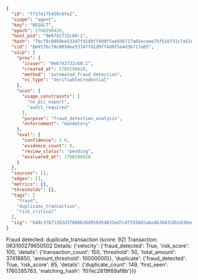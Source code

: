 ```json
{
  "id": "ff37e175459c6fe2",
  "scope": "agent",
  "key": "RESULT",
  "epoch": 1760290420,
  "host_pid": "9e6742732c60:1",
  "hash": "7bcf8c0050ee53347fd1d9ff4d0f5a4d36717a65eceee75fb16f31c7a510c3ed",
  "cid": "QmV17bcf8c0050ee53347fd1d9ff4d0f5a4d36717a65",
  "aicp": {
    "prov": {
      "issuer": "9e6742732c60:1",
      "created_at": 1760290420,
      "method": "automated_fraud_detection",
      "vc_type": "VerifiableCredential"
    },
    "ucon": {
      "usage_constraints": [
        "no_pii_export",
        "audit_required"
      ],
      "purpose": "fraud_detection_analysis",
      "enforcement": "mandatory"
    },
    "eval": {
      "confidence": 1.0,
      "evidence_count": 0,
      "review_status": "pending",
      "evaluated_at": 1760290420
    }
  },
  "sources": [],
  "edges": [],
  "metrics": {},
  "thresholds": {},
  "tags": [
    "fraud",
    "duplicate_transaction",
    "risk_critical"
  ],
  "sig": "b40c37671392d37068620d956954831ed7c8f555682abe46304318b1838ed912"
}
```

Fraud detected: duplicate_transaction (score: 92)
Transaction: 063100279650502
Details: {'velocity': {'fraud_detected': True, 'risk_score': 100, 'details': {'transaction_count': 150, 'threshold': 50, 'total_amount': 37418850, 'amount_threshold': 10000000}}, 'duplicate': {'fraud_detected': True, 'risk_score': 85, 'details': {'duplicate_count': 149, 'first_seen': 1760285763, 'matching_hash': 'f07ec2819f69af8b'}}}